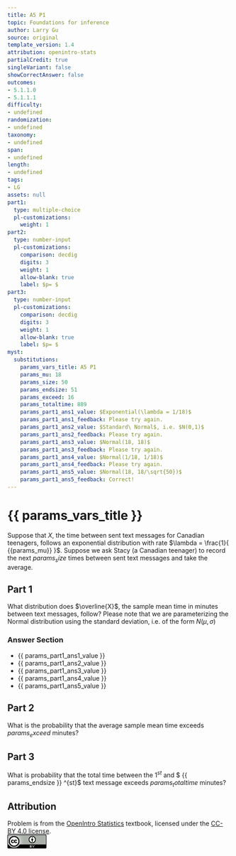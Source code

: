 ```yaml
---
title: A5 P1
topic: Foundations for inference
author: Larry Gu
source: original
template_version: 1.4
attribution: openintro-stats
partialCredit: true
singleVariant: false
showCorrectAnswer: false
outcomes:
- 5.1.1.0
- 5.1.1.1
difficulty:
- undefined
randomization:
- undefined
taxonomy:
- undefined
span:
- undefined
length:
- undefined
tags:
- LG
assets: null
part1:
  type: multiple-choice
  pl-customizations:
    weight: 1
part2:
  type: number-input
  pl-customizations:
    comparison: decdig
    digits: 3
    weight: 1
    allow-blank: true
    label: $p= $
part3:
  type: number-input
  pl-customizations:
    comparison: decdig
    digits: 3
    weight: 1
    allow-blank: true
    label: $p= $
myst:
  substitutions:
    params_vars_title: A5 P1
    params_mu: 18
    params_size: 50
    params_endsize: 51
    params_exceed: 16
    params_totaltime: 889
    params_part1_ans1_value: $Exponential(\lambda = 1/18)$
    params_part1_ans1_feedback: Please try again.
    params_part1_ans2_value: $Standard\ Normal$, i.e. $N(0,1)$
    params_part1_ans2_feedback: Please try again.
    params_part1_ans3_value: $Normal(18, 18)$
    params_part1_ans3_feedback: Please try again.
    params_part1_ans4_value: $Normal(1/18, 1/18)$
    params_part1_ans4_feedback: Please try again.
    params_part1_ans5_value: $Normal(18, 18/\sqrt{50})$
    params_part1_ans5_feedback: Correct!
---
```

# {{ params_vars_title }}
Suppose that $X$, the time between sent text messages for Canadian teenagers, follows an exponential distribution with rate $\lambda = \frac{1}{ {{params_mu}} }$. Suppose we ask Stacy (a Canadian teenager) to record the next ${{params_size}}$ times between sent text messages and take the average.

## Part 1

What distribution does $\overline{X}$, the sample mean time in minutes between text messages, follow? Please note that we are parameterizing the Normal distribution using the standard deviation, i.e. of the form $N(\mu, \sigma)$

### Answer Section

- {{ params_part1_ans1_value }}
- {{ params_part1_ans2_value }}
- {{ params_part1_ans3_value }}
- {{ params_part1_ans4_value }}
- {{ params_part1_ans5_value }}

## Part 2

What is the probability that the average sample mean time exceeds ${{params_exceed}}$ minutes?

## Part 3

What is probability that the total time between the $1^{st}$ and $ {{ params_endsize }} ^{st}$ text message exceeds ${{ params_totaltime }}$ minutes?

## Attribution

Problem is from the [OpenIntro Statistics](https://openintro.org/book/os/) textbook, licensed under the [CC-BY 4.0 license](https://creativecommons.org/licenses/by/4.0/).<br>![Image representing the Creative Commons 4.0 BY license.](https://raw.githubusercontent.com/firasm/bits/master/by.png)